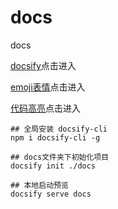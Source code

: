 # docs
docs

[docsify](https://docsify.js.org/#/zh-cn/)点击进入

[emoji表情](https://unpkg.com/docsify@4.9.4/lib/plugins/emoji.js)点击进入

[代码高亮](https://github.com/PrismJS/prism/tree/gh-pages/components)点击进入

```
## 全局安装 docsify-cli
npm i docsify-cli -g

## docs文件夹下初始化项目
docsify init ./docs

## 本地启动预览
docsify serve docs
```